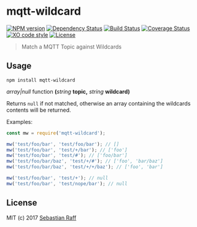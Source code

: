 # mqtt-wildcard

[![NPM version](https://badge.fury.io/js/mqtt-wildcard.svg)](http://badge.fury.io/js/mqtt-wildcard)
[![Dependency Status](https://img.shields.io/gemnasium/hobbyquaker/mqtt-wildcard.svg?maxAge=2592000)](https://gemnasium.com/github.com/hobbyquaker/mqtt-wildcard)
[![Build Status](https://travis-ci.org/hobbyquaker/mqtt-wildcard.svg?branch=master)](https://travis-ci.org/hobbyquaker/mqtt-wildcard)
[![Coverage Status](https://coveralls.io/repos/github/hobbyquaker/mqtt-wildcard/badge.svg?branch=master)](https://coveralls.io/github/hobbyquaker/mqtt-wildcard?branch=master)
[![XO code style](https://img.shields.io/badge/code_style-XO-5ed9c7.svg)](https://github.com/sindresorhus/xo)
[![License][mit-badge]][mit-url]

> Match a MQTT Topic against Wildcards


## Usage

`npm install mqtt-wildcard`

_array|null_ function **(**_string_ **topic,** _string_ **wildcard)**

Returns `null` if not matched, otherwise an array containing the wildcards contents will be returned.

Examples:
```javascript
const mw = require('mqtt-wildcard');

mw('test/foo/bar', 'test/foo/bar'); // []
mw('test/foo/bar', 'test/+/bar'); // ['foo']
mw('test/foo/bar', 'test/#'); // ['foo/bar']
mw('test/foo/bar/baz', 'test/+/#'); // ['foo', 'bar/baz']
mw('test/foo/bar/baz', 'test/+/+/baz'); // ['foo', 'bar']

mw('test/foo/bar', 'test/+'); // null
mw('test/foo/bar', 'test/nope/bar'); // null
```


## License

MIT (c) 2017 [Sebastian Raff](https://github.com/hobbyquaker)

[mit-badge]: https://img.shields.io/badge/License-MIT-blue.svg?style=flat
[mit-url]: LICENSE
